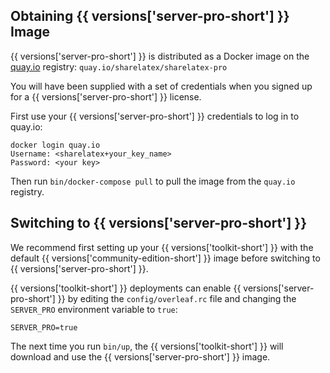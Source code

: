 ## Obtaining {{ versions['server-pro-short'] }} Image ##

{{ versions['server-pro-short'] }} is distributed as a Docker image on the [quay.io](https://quay.io) registry: `quay.io/sharelatex/sharelatex-pro`

You will have been supplied with a set of credentials when you signed up for a {{ versions['server-pro-short'] }} license.

First use your {{ versions['server-pro-short'] }} credentials to log in to quay.io:

```
docker login quay.io
Username: <sharelatex+your_key_name>
Password: <your key>
```

Then run `bin/docker-compose pull` to pull the image from the `quay.io` registry.

## Switching to {{ versions['server-pro-short'] }} ##

We recommend first setting up your {{ versions['toolkit-short'] }} with the default {{ versions['community-edition-short'] }} image before switching to {{ versions['server-pro-short'] }}.

{{ versions['toolkit-short'] }} deployments can enable {{ versions['server-pro-short'] }} by editing the `config/overleaf.rc` file and changing the `SERVER_PRO` environment variable to `true`:

```
SERVER_PRO=true
```

The next time you run `bin/up`, the {{ versions['toolkit-short'] }} will download and use the {{ versions['server-pro-short'] }} image.
